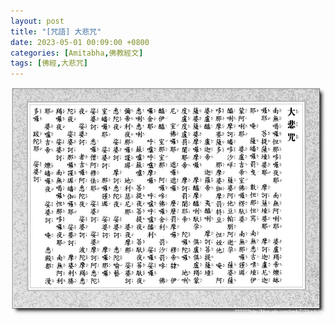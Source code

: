 ```yaml
---
layout: post
title: "[咒語] 大悲咒"
date: 2023-05-01 00:09:00 +0800
categories: [Amitabha,佛教經文]
tags: [佛經,大悲咒]
---
```



![大悲咒](/assets/img/post/amitabha-the-great-compassion-mantra.jpg)        

